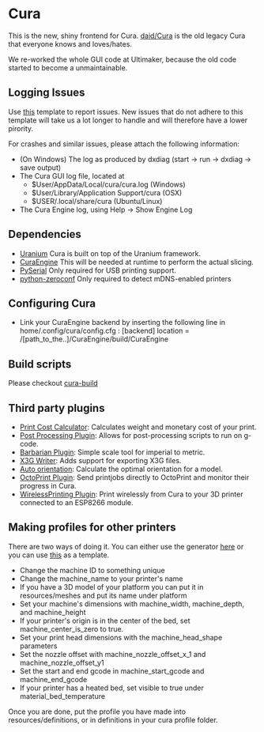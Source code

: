 Cura
====

This is the new, shiny frontend for Cura. [daid/Cura](https://github.com/daid/Cura.git) is the old legacy Cura that everyone knows and loves/hates.

We re-worked the whole GUI code at Ultimaker, because the old code started to become a unmaintainable.


Logging Issues
------------
Use [this](https://github.com/Ultimaker/Uranium/wiki/Bug-Reporting-Template) template to report issues. New issues that do not adhere to this template will take us a lot longer to handle and will therefore have a lower pirority. 

For crashes and similar issues, please attach the following information:

* (On Windows) The log as produced by dxdiag (start -> run -> dxdiag -> save output)
* The Cura GUI log file, located at
  * $User/AppData/Local/cura/cura.log (Windows)
  * $User/Library/Application Support/cura (OSX)
  * $USER/.local/share/cura (Ubuntu/Linux)
* The Cura Engine log, using Help -> Show Engine Log

Dependencies
------------

* [Uranium](https://github.com/Ultimaker/Uranium)
  Cura is built on top of the Uranium framework.
* [CuraEngine](https://github.com/Ultimaker/CuraEngine)
  This will be needed at runtime to perform the actual slicing.
* [PySerial](https://github.com/pyserial/pyserial)
  Only required for USB printing support.
* [python-zeroconf](https://github.com/jstasiak/python-zeroconf)
  Only required to detect mDNS-enabled printers

Configuring Cura
----------------
* Link your CuraEngine backend by inserting the following line in home/.config/cura/config.cfg :
[backend]
location = /[path_to_the..]/CuraEngine/build/CuraEngine

Build scripts
-------------

Please checkout [cura-build](https://github.com/Ultimaker/cura-build)

Third party plugins
-------------
* [Print Cost Calculator](https://github.com/nallath/PrintCostCalculator): Calculates weight and monetary cost of your print.
* [Post Processing Plugin](https://github.com/nallath/PostProcessingPlugin): Allows for post-processing scripts to run on g-code.
* [Barbarian Plugin](https://github.com/nallath/BarbarianPlugin): Simple scale tool for imperial to metric.
* [X3G Writer](https://github.com/Ghostkeeper/X3GWriter): Adds support for exporting X3G files.
* [Auto orientation](https://github.com/nallath/CuraOrientationPlugin): Calculate the optimal orientation for a model.
* [OctoPrint Plugin](https://github.com/fieldofview/OctoPrintPlugin): Send printjobs directly to OctoPrint and monitor their progress in Cura.
* [WirelessPrinting Plugin](https://github.com/probonopd/WirelessPrinting): Print wirelessly from Cura to your 3D printer connected to an ESP8266 module.

Making profiles for other printers
----------------------------------
There are two ways of doing it. You can either use the generator [here](http://quillford.github.io/CuraProfileMaker/) or you can use [this](https://github.com/Ultimaker/Cura/blob/master/resources/definitions/ultimaker_original.def.json) as a template.

* Change the machine ID to something unique
* Change the machine_name to your printer's name
* If you have a 3D model of your platform you can put it in resources/meshes and put its name under platform
* Set your machine's dimensions with machine_width, machine_depth, and machine_height
* If your printer's origin is in the center of the bed, set machine_center_is_zero to true.
* Set your print head dimensions with the machine_head_shape parameters
* Set the nozzle offset with machine_nozzle_offset_x_1 and machine_nozzle_offset_y1
* Set the start and end gcode in machine_start_gcode and machine_end_gcode
* If your printer has a heated bed, set visible to true under material_bed_temperature

Once you are done, put the profile you have made into resources/definitions, or in definitions in your cura profile folder.
